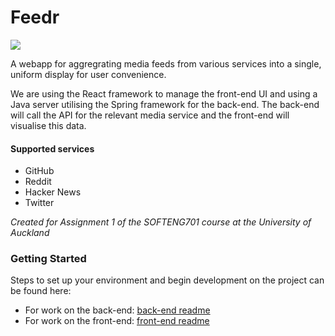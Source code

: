# Feedr
![](https://github.com/softeng-701-group-5/softeng-701-assignment-1/workflows/feeder-workflow-ci/badge.svg?event=push)

A webapp for aggregrating media feeds from various services into a single, uniform display for user convenience.

We are using the React framework to manage the front-end UI and using a Java server utilising the Spring framework for the back-end. The back-end will call the API for the relevant media service and the front-end will visualise this data.

#### Supported services
- GitHub
- Reddit
- Hacker News
- Twitter

*Created for Assignment 1 of the SOFTENG701 course at the University of Auckland*

### Getting Started
Steps to set up your environment and begin development on the project can be found here: 
* For work on the back-end: [back-end readme](server/README.md) 
* For work on the front-end: [front-end readme](client/README.md)
